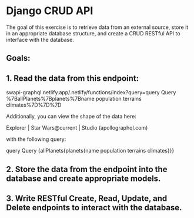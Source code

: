 # Django CRUD API 
The goal of this exercise is to retrieve data from an external source, store it in an appropriate database structure, and create a CRUD RESTful API to interface with the database. 

## Goals: 
## 1. Read the data from this endpoint: 

swapi-graphql.netlify.app/.netlify/functions/index?query=query Query %7BallPlanets%7Bplanets%7Bname population terrains climates%7D%7D%7D

Additionally, you can view the shape of the data here: 

Explorer | Star Wars@current | Studio (apollographql.com)

with the following query: 

query Query {allPlanets{planets{name population terrains climates}}} 

## 2. Store the data from the endpoint into the database and create appropriate models.

## 3. Write RESTful Create, Read, Update, and Delete endpoints to interact with the database.
